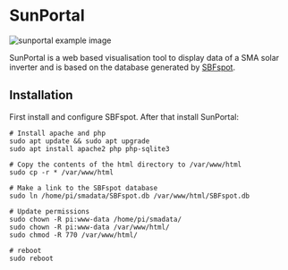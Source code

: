 # SunPortal

![sunportal example image](http://cloud.philipptrenz.de/index.php/apps/gallery/s/DAppzj9DyHPBx8i)

SunPortal is a web based visualisation tool to display data of a SMA solar inverter and is based on the database generated by [SBFspot](https://github.com/SBFspot/SBFspot).

## Installation

First install and configure SBFspot. After that install SunPortal:

```
# Install apache and php
sudo apt update && sudo apt upgrade
sudo apt install apache2 php php-sqlite3

# Copy the contents of the html directory to /var/www/html
sudo cp -r * /var/www/html

# Make a link to the SBFspot database 
sudo ln /home/pi/smadata/SBFspot.db /var/www/html/SBFspot.db

# Update permissions
sudo chown -R pi:www-data /home/pi/smadata/
sudo chown -R pi:www-data /var/www/html/
sudo chmod -R 770 /var/www/html/

# reboot
sudo reboot
```
